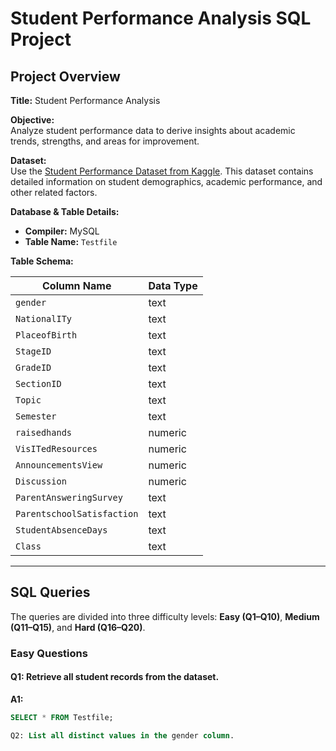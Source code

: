 # Student Performance Analysis SQL Project

## Project Overview

**Title:** Student Performance Analysis

**Objective:**  
Analyze student performance data to derive insights about academic trends, strengths, and areas for improvement.

**Dataset:**  
Use the [Student Performance Dataset from Kaggle](https://www.kaggle.com/datasets). This dataset contains detailed information on student demographics, academic performance, and other related factors.

**Database & Table Details:**

- **Compiler:** MySQL
- **Table Name:** `Testfile`

**Table Schema:**

| Column Name                | Data Type |
|----------------------------|-----------|
| `gender`                   | text      |
| `NationalITy`              | text      |
| `PlaceofBirth`             | text      |
| `StageID`                  | text      |
| `GradeID`                  | text      |
| `SectionID`                | text      |
| `Topic`                    | text      |
| `Semester`                 | text      |
| `raisedhands`              | numeric   |
| `VisITedResources`         | numeric   |
| `AnnouncementsView`        | numeric   |
| `Discussion`               | numeric   |
| `ParentAnsweringSurvey`    | text      |
| `ParentschoolSatisfaction` | text      |
| `StudentAbsenceDays`       | text      |
| `Class`                    | text      |

---

## SQL Queries

The queries are divided into three difficulty levels: **Easy (Q1–Q10)**, **Medium (Q11–Q15)**, and **Hard (Q16–Q20)**.

### Easy Questions

#### Q1: Retrieve all student records from the dataset.
**A1:**
```sql
SELECT * FROM Testfile;

Q2: List all distinct values in the gender column.

